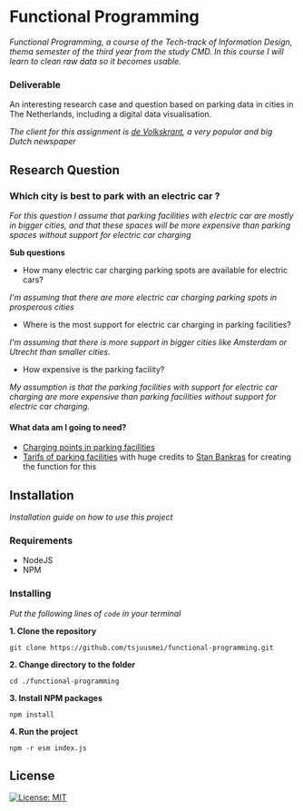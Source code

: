 # Functional Programming

*Functional Programming, a course of the Tech-track of Information Design, thema semester of the third year from the study CMD. In this course I will learn to clean raw data so it becomes usable.*

### Deliverable

An interesting research case and question based on parking data in cities in The Netherlands, including a digital data visualisation.

*The client for this assignment is [de Volkskrant](https://www.volkskrant.nl/), a very popular and big Dutch newspaper*

## Research Question

### Which city is best to park with an electric car ?

*For this question I assume that parking facilities with electric car are mostly in bigger cities, and that these spaces will be more expensive than parking spaces without support for electric car charging*

**Sub questions**

* How many electric car charging parking spots are available for electric cars?

*I'm assuming that there are more electric car charging parking spots in prosperous cities*

* Where is the most support for electric car charging in parking facilities?

*I'm assuming that there is more support in bigger cities like Amsterdam or Utrecht than smaller cities.*

* How expensive is the parking facility?

*My assumption is that the parking facilities with support for electric car charging are more expensive than parking facilities without support for electric car charging.*

#### What data am I going to need?

* [Charging points in parking facilities](https://opendata.rdw.nl/Parkeren/Open-Data-Parkeren-SPECIFICATIES-PARKEERGEBIED/b3us-f26s)
* [Tarifs of parking facilities](https://github.com/StanBankras/functional-programming/blob/7b103e400c03b80f58c1b2a4acc710a336ca5951/src/js/index.js#L70-L129) with huge credits to [Stan Bankras](https://github.com/StanBankras/) for creating the function for this


## Installation

*Installation guide on how to use this project*

### Requirements

* NodeJS
* NPM

### Installing

*Put the following lines of `code` in your terminal*

**1. Clone the repository**

```
git clone https://github.com/tsjuusmei/functional-programming.git
```

**2. Change directory to the folder**

```
cd ./functional-programming
```

**3. Install NPM packages**

```
npm install
```

**4. Run the project**

```
npm -r esm index.js
```

## License

[![License: MIT](https://img.shields.io/badge/License-MIT-yellow.svg)](https://opensource.org/licenses/MIT)
